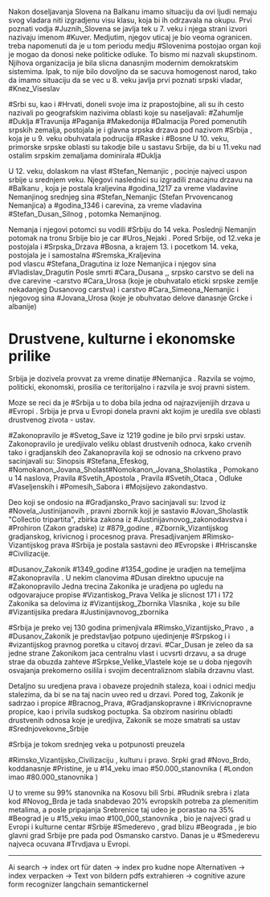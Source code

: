 Nakon doseljavanja Slovena na Balkanu imamo situaciju da ovi ljudi nemaju svog vladara niti izgradjenu visu klasu, koja bi ih odrzavala na okupu.
Prvi poznati vodja #Juznih_Slovena se javlja tek u 7. veku i njega strani izvori nazivaju imenom #Kuver.
Medjutim, njegov uticaj je bio veoma ogranicen.
treba napomenuti da je u tom periodu medju #Slovenima 
postojao organ koji je mogao da donosi neke politicke odluke. To bismo mi nazvali skupstinom.
Njihova organizacija je bila slicna danasnjim modernim demokratskim sistemima. 
Ipak, to nije bilo dovoljno da se sacuva homogenost narod, tako da imamo situaciju da se vec u 8. veku javlja prvi poznati srpski vladar, #Knez_Viseslav


#Srbi su, kao i #Hrvati, doneli svoje ima iz prapostojbine, ali su ih cesto nazivali po geografskim nazivima oblasti koje su naseljavali:
#Zahumlje #Duklja #Travunija #Paganija #Makedonija #Dalmacija 
Pored pomenutih srpskih zemalja, postojala je i glavna srpska drzava pod nazivom #Srbija , koja je u 9. veku obuhvatala podrucija #Raske i #Bosne 
U 10. veku, primorske srpske oblasti su takodje bile u sastavu Srbije, da bi u 11.veku nad ostalim srpskim zemaljama dominirala #Duklja 

U 12. veku, dolaskom na vlast #Stefan_Nemanjic , pocinje najveci uspon srbije u srednjem veku.
Njegovi naslednici su izgradili znacajnu drzavu na #Balkanu , koja je postala kraljevina #godina_1217
za vreme vladavine Nemanjinog srednjeg sina #Stefan_Nemanjic (Stefan Prvovencanog Nemanjica)
a #godina_1346 i carevina, za vreme vladavina #Stefan_Dusan_Silnog , potomka Nemanjinog.

Nemanja i njegovi potomci su vodili #Srbiju do 14 veka.
Poslednji Nemanjin potomak na tronu Srbije bio je car #Uros_Nejaki . Pored Srbije, od 12.veka je postojala i #Srpska_Drzava #Bosna, a krajem 13. i pocetkom 14. veka, postojala je i samostalna #Sremska_Kraljevina  
pod vlascu #Stefana_Dragutina iz loze Nemanjica i njegov sina #Vladislav_Dragutin 
Posle smrti #Cara_Dusana ,, srpsko carstvo se deli na dve carevine -carstvo #Cara_Urosa (koje je obuhvatalo eticki srpske zemlje nekadanjeg Dusanovog carstva) i carstvo #Cara_Simeona_Nemanjic i njegovog sina #Jovana_Urosa (koje je obuhvatao delove danasnje Grcke i albanije)


# Drustvene, kulturne i ekonomske prilike

Srbija je dozivela provvat za vreme dinatije #Nemanjica .
Razvila se vojmo, politicki, ekonomski, prosilia ce teritorijalno i razvila je svoj pravni sistem.

Moze se reci da je #Srbija u to doba bila jedna od najrazvijenijih drzava u #Evropi .
Srbija je prva u Evropi donela pravni akt kojim je uredila sve oblasti drustvenog zivota - ustav.

#Zakonopravilo je #Svetog_Save iz 1219 godine je bilo prvi srpski ustav. Zakonopravilo je uredjivalo veliku oblast drustvenih odnoca, kako crvenih tako i gradjanskih 
deo Zakanopravila koji se odnosio na crkveno pravo sacinjavali su: Sinopsis #Stefana_Efeskog, #Nomokanon_Jovana_Sholast#Nomokanon_Jovana_Sholastika , Pomokano u 14 naslova, Pravila #Svetih_Apostola , Pravila #Svetih_Otaca , Odluke #Vaseljenskih i #Pomesih_Sabora i #Mojsijevo zakondastvo.

Deo koji se ondosio na #Gradjansko_Pravo sacinjavali su:
Izvod iz #Novela_Justinijanovih , pravni zbornik koji je sastavio #Jovan_Sholastik "Collectio tripartita", zbirka zakona iz #Justinijavnovog_zakonodavstva i #Prohiron (Zakon gradske) iz #879_godine , #Zbornik_Vizantijskog gradjanskog, krivicnog i procesnog prava.
Presadjivanjem #Rimsko-Vizantijskog prava #Srbija je postala sastavni deo #Evropske i #Hriscanske #Civilizacije.

#Dusanov_Zakonik #1349_godine #1354_godine je uradjen na temeljima #Zakonopravila .
U nekim clanovima #Dusan direktno upucuje na #Zakonopravilo 
Jedna trecina Zakonika je uradjena po ugledu na odgovarajuce propise #Vizantiskog_Prava 
Velika je slicnost 171 i 172 Zakonika sa delovima iz #Vizantijskog_Zbornika Vlasnika , koje su bile #Vizantijsika predara #Justinijavnovog_zbornika 

#Srbija je preko vej 130 godina primenjivala  #Rimsko_Vizantijsko_Pravo , a #Dusanov_Zakonik je predstavljao potpuno ujedinjenje #Srpskog i i #vizantijskog pravnog poretka u citavoj drzavi.
#Car_Dusan je zeleo da sa jedne strane Zakonikom jaca centralnu vlast i ucvsrti drzavu, a sa druge strae da obuzda zahteve #Srpkse_Velike_Vlastele koje se u doba njegovih osvajanja prekomerno osilila i svojim decentraliznom slabila drzavnu vlast. 

Detaljno su uredjena prava i obaveze projednih staleza, koai i odnici medju stalezima, da bi se na taj nacin uveo red u drzavi. Pored tog, Zakonik je sadrzao i propice #Bracnog_Prava, #Gradjanskopravne i #Krivicnopravne propice, kao i privila sudskog poctupka. Sa obzirom nasirinu obladti drustvenih odnosa koje je uredjiva, Zakonik se moze smatrati sa ustav #Srednjovekovne_Srbije 

#Srbija je tokom srednjeg veka u potpunosti preuzela 

#Rimsko_Vizantijsko_Civilizaciju , kulturu i pravo. Srpki grad #Novo_Brdo, koddanasnje #Pristine, je u #14_veku imao #50.000_stanovnika ( #London imao #80.000_stanovnika ) 

U to vreme su 99% stanovnika na Kosovu bili Srbi.
#Rudnik srebra i zlata kod #Novog_Brda je tada snabdevao 20% evropskih potreba za plemenitim metalima, a posle pripajanja Srebrenice taj udeo je porastao na 35% 
#Beograd je u #15_veku imao #100_000_stanovnika , bio je najveci grad u Evropi i kulturne centar #Srbije #Smederevo , grad blizu #Beograda , je bio glavni grad Srbije pre pada pod Osmansko carstvo. Danas je u #Smederevu najveca ocuvana #Trvdjava u Evropi.



---

Ai search -> index ort für daten -> index pro kudne nope
Alternativen -> index verpacken ->
Text von bildern pdfs extrahieren -> cognitive azure form recognizer
langchain
semantickernel